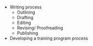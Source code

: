 - Writing process
    - Outlining
    - Drafting
    - Editing
    - Revising/ Proofreading
    - Publishing
- Developing a training program process
